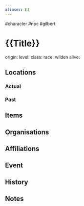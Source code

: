 ```yaml
---
aliases: []
---
```

#character #npc
#gilbert 
# {{Title}}
origin:
level:
class:
race: wilden
alive: 
## Locations
### Actual
### Past
## Items
## Organisations
## Affiliations
## Event
## History
## Notes